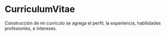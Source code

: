 # CurriculumVitae
Construcción de mi curriculo
se agrega el perfil, la experiencia, habilidades profesionles, e intereses.
